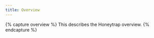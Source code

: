 ```yaml
---
title: Overview
---
```


{% capture overview %}
This describes the Honeytrap overview.
{% endcapture %}
